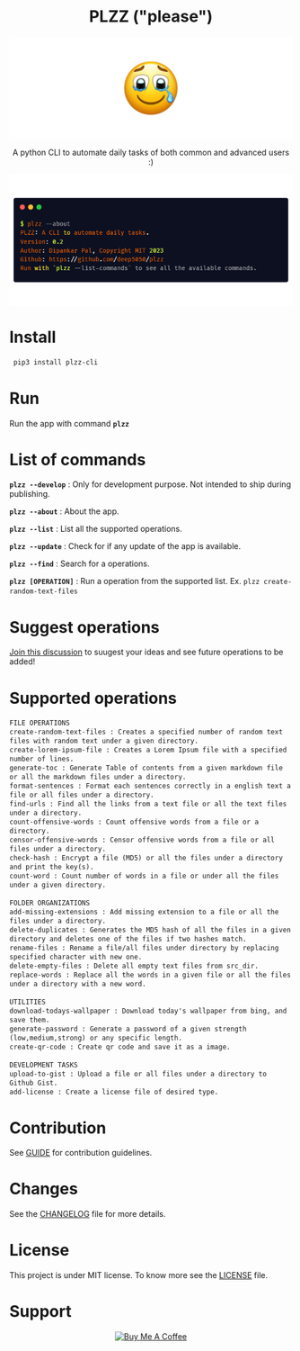  <div align=center>
<h1 align=center> PLZZ ("please")</h1>

<img align=center src="logo.jpg" alt="logo">

<p align=center> A python CLI to automate daily tasks of both common and advanced users :) </p>

<img align=center src="about.png" alt="about.png" />
</div>


# Install

```bash
 pip3 install plzz-cli
 ```

# Run

Run the app with command **`plzz`**


# List of commands

**`plzz --develop`** : Only for development purpose. Not intended to ship during publishing.

**`plzz --about`** : About the app.

**`plzz --list`** : List all the supported operations.

**`plzz --update`** : Check for if any update of the app is available.

**`plzz --find`** : Search for a operations.

**`plzz [OPERATION]`** : Run a operation from the supported list. Ex. `plzz create-random-text-files`

# Suggest operations

[Join this discussion](https://github.com/deep5050/plzz/discussions/4) to suugest your ideas and see future operations to be added!

# Supported operations



```
FILE OPERATIONS
create-random-text-files : Creates a specified number of random text files with random text under a given directory.
create-lorem-ipsum-file : Creates a Lorem Ipsum file with a specified number of lines.
generate-toc : Generate Table of contents from a given markdown file or all the markdown files under a directory.
format-sentences : Format each sentences correctly in a english text a file or all files under a directory.
find-urls : Find all the links from a text file or all the text files under a directory.
count-offensive-words : Count offensive words from a file or a directory.
censor-offensive-words : Censor offensive words from a file or all files under a directory.
check-hash : Encrypt a file (MD5) or all the files under a directory and print the key(s).
count-word : Count number of words in a file or under all the files under a given directory.

FOLDER ORGANIZATIONS
add-missing-extensions : Add missing extension to a file or all the files under a directory.
delete-duplicates : Generates the MD5 hash of all the files in a given directory and deletes one of the files if two hashes match.
rename-files : Rename a file/all files under directory by replacing specified character with new one.
delete-empty-files : Delete all empty text files from src_dir.
replace-words : Replace all the words in a given file or all the files under a directory with a new word.

UTILITIES
download-todays-wallpaper : Download today's wallpaper from bing, and save them.
generate-password : Generate a password of a given strength (low,medium,strong) or any specific length.
create-qr-code : Create qr code and save it as a image.

DEVELOPMENT TASKS
upload-to-gist : Upload a file or all files under a directory to Github Gist.
add-license : Create a license file of desired type.

```
# Contribution

See [GUIDE](GUIDE.md) for contribution guidelines.

# Changes

See the [CHANGELOG](CHANGELOG) file for more details.

# License

This project is under MIT license. To know more see the [LICENSE](LICENSE) file.

# Support

<p align=center><a href="https://www.buymeacoffee.com/deep5050" target="_blank"><img src="https://cdn.buymeacoffee.com/buttons/v2/default-yellow.png" alt="Buy Me A Coffee" style="height: 40px !important;width: 117px !important;" ></a></p>
